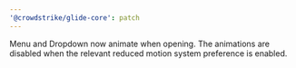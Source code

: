 ```yaml
---
'@crowdstrike/glide-core': patch
---
```


Menu and Dropdown now animate when opening. The animations are disabled when the relevant reduced motion system preference is enabled.
